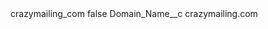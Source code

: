 <?xml version="1.0" encoding="UTF-8"?>
<CustomMetadata xmlns="http://soap.sforce.com/2006/04/metadata" xmlns:xsi="http://www.w3.org/2001/XMLSchema-instance" xmlns:xsd="http://www.w3.org/2001/XMLSchema">
    <label>crazymailing_com</label>
    <protected>false</protected>
    <values>
        <field>Domain_Name__c</field>
        <value xsi:type="xsd:string">crazymailing.com</value>
    </values>
</CustomMetadata>
